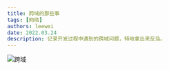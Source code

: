 ```yaml
---
title: 跨域的那些事
tags: [网络]
authors: leewei
date: 2022.03.24
description: 记录开发过程中遇到的跨域问题，特地拿出来反刍。
---
```




![跨域](https://qi.7miaoyu.com/typora/跨域.png)